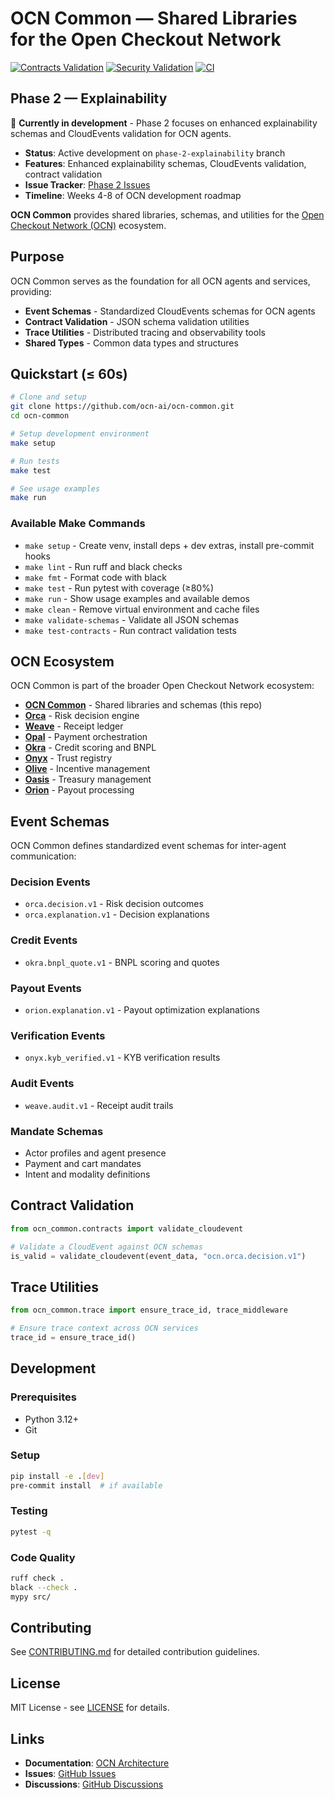 # OCN Common — Shared Libraries for the Open Checkout Network

[![Contracts Validation](https://github.com/ocn-ai/ocn-common/actions/workflows/contracts.yml/badge.svg)](https://github.com/ocn-ai/ocn-common/actions/workflows/contracts.yml)
[![Security Validation](https://github.com/ocn-ai/ocn-common/actions/workflows/security.yml/badge.svg)](https://github.com/ocn-ai/ocn-common/actions/workflows/security.yml)
[![CI](https://github.com/ocn-ai/ocn-common/actions/workflows/ci.yml/badge.svg)](https://github.com/ocn-ai/ocn-common/actions/workflows/ci.yml)

## Phase 2 — Explainability

🚧 **Currently in development** - Phase 2 focuses on enhanced explainability schemas and CloudEvents validation for OCN agents.

- **Status**: Active development on `phase-2-explainability` branch
- **Features**: Enhanced explainability schemas, CloudEvents validation, contract validation
- **Issue Tracker**: [Phase 2 Issues](https://github.com/ocn-ai/ocn-common/issues?q=is%3Aopen+is%3Aissue+label%3Aphase-2)
- **Timeline**: Weeks 4-8 of OCN development roadmap

**OCN Common** provides shared libraries, schemas, and utilities for the [Open Checkout Network (OCN)](https://github.com/ocn-ai/ocn-common) ecosystem.

## Purpose

OCN Common serves as the foundation for all OCN agents and services, providing:

- **Event Schemas** - Standardized CloudEvents schemas for OCN agents
- **Contract Validation** - JSON schema validation utilities
- **Trace Utilities** - Distributed tracing and observability tools
- **Shared Types** - Common data types and structures

## Quickstart (≤ 60s)

```bash
# Clone and setup
git clone https://github.com/ocn-ai/ocn-common.git
cd ocn-common

# Setup development environment
make setup

# Run tests
make test

# See usage examples
make run
```

### Available Make Commands

- `make setup` - Create venv, install deps + dev extras, install pre-commit hooks
- `make lint` - Run ruff and black checks
- `make fmt` - Format code with black
- `make test` - Run pytest with coverage (≥80%)
- `make run` - Show usage examples and available demos
- `make clean` - Remove virtual environment and cache files
- `make validate-schemas` - Validate all JSON schemas
- `make test-contracts` - Run contract validation tests

## OCN Ecosystem

OCN Common is part of the broader Open Checkout Network ecosystem:

- **[OCN Common](https://github.com/ocn-ai/ocn-common)** - Shared libraries and schemas (this repo)
- **[Orca](https://github.com/ocn-ai/orca)** - Risk decision engine
- **[Weave](https://github.com/ocn-ai/weave)** - Receipt ledger
- **[Opal](https://github.com/ocn-ai/opal)** - Payment orchestration
- **[Okra](https://github.com/ocn-ai/okra)** - Credit scoring and BNPL
- **[Onyx](https://github.com/ocn-ai/onyx)** - Trust registry
- **[Olive](https://github.com/ocn-ai/olive)** - Incentive management
- **[Oasis](https://github.com/ocn-ai/oasis)** - Treasury management
- **[Orion](https://github.com/ocn-ai/orion)** - Payout processing

## Event Schemas

OCN Common defines standardized event schemas for inter-agent communication:

### Decision Events
- `orca.decision.v1` - Risk decision outcomes
- `orca.explanation.v1` - Decision explanations

### Credit Events
- `okra.bnpl_quote.v1` - BNPL scoring and quotes

### Payout Events
- `orion.explanation.v1` - Payout optimization explanations

### Verification Events
- `onyx.kyb_verified.v1` - KYB verification results

### Audit Events
- `weave.audit.v1` - Receipt audit trails

### Mandate Schemas
- Actor profiles and agent presence
- Payment and cart mandates
- Intent and modality definitions

## Contract Validation

```python
from ocn_common.contracts import validate_cloudevent

# Validate a CloudEvent against OCN schemas
is_valid = validate_cloudevent(event_data, "ocn.orca.decision.v1")
```

## Trace Utilities

```python
from ocn_common.trace import ensure_trace_id, trace_middleware

# Ensure trace context across OCN services
trace_id = ensure_trace_id()
```

## Development

### Prerequisites
- Python 3.12+
- Git

### Setup
```bash
pip install -e .[dev]
pre-commit install  # if available
```

### Testing
```bash
pytest -q
```

### Code Quality
```bash
ruff check .
black --check .
mypy src/
```

## Contributing

See [CONTRIBUTING.md](CONTRIBUTING.md) for detailed contribution guidelines.

## License

MIT License - see [LICENSE](LICENSE) for details.

## Links

- **Documentation**: [OCN Architecture](https://github.com/ocn-ai/ocn-common/docs)
- **Issues**: [GitHub Issues](https://github.com/ocn-ai/ocn-common/issues)
- **Discussions**: [GitHub Discussions](https://github.com/ocn-ai/ocn-common/discussions)
